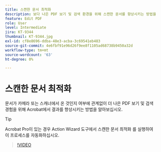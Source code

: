 ```yaml
---
title: 스캔한 문서 최적화
description: 보다 나은 PDF 보기 및 검색 환경을 위해 스캔한 문서를 향상시키는 방법을 알아봅니다.
feature: Edit PDF
role: User
level: Intermediate
jira: KT-9344
thumbnail: KT-9344.jpg
exl-id: cf8e8696-ddba-48e3-acba-3c69541eb483
source-git-commit: 4e6fbf91e96d26f9ee8f1105ad68738b9450a32d
workflow-type: tm+mt
source-wordcount: '63'
ht-degree: 0%

---
```


# 스캔한 문서 최적화

문서가 카메라 또는 스캐너에서 온 것인지 여부에 관계없이 더 나은 PDF 보기 및 검색 경험을 위해 Acrobat에서 결과를 향상시키는 방법을 알아보십시오.

>[!TIP]
>
>Acrobat Pro이 있는 경우 Action Wizard 도구에서 스캔한 문서 최적화 를 실행하여 이 프로세스를 자동화하십시오.

>[!VIDEO](https://video.tv.adobe.com/v/340823?quality=12&learn=on&hidetitle=true)
